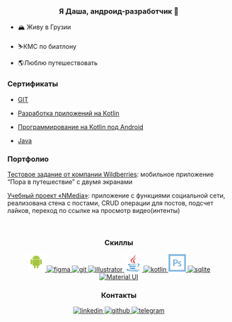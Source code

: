 ### <div align="center">Я Даша, андроид-разработчик 📱</div>  


- 🏔️ Живу в Грузии  
  

- ⛷️КМС по биатлону  
  

- 🌎Люблю путешествовать


### Сертификаты 

- [GIT](https://github.com/DariaMandzyuk/DariaMandzyuk/blob/main/certificate%20git.pdf)

- [Разработка приложений на Kotlin](https://github.com/DariaMandzyuk/DariaMandzyuk/blob/main/certificate%20kotlin%20app.pdf)

- [Программирование на Kotlin под Android](https://github.com/DariaMandzyuk/DariaMandzyuk/blob/main/certificate%20android%20app.pdf)

- [Java](https://github.com/DariaMandzyuk/DariaMandzyuk/blob/main/certificate%20java.pdf)


### Портфолио 

[Тестовое задание от компании Wildberries](https://github.com/DariaMandzyuk/TimeToTravel): мобильное приложение “Пора в путешествие” с двумя экранами

[Учебный проект «NMedia»](https://github.com/DariaMandzyuk/AndroidProject): приложение с функциями социальной сети, реализована стена с постами, CRUD операции для постов, подсчет лайков, переход по ссылке на просмотр видео(интенты)
 
<br/>  


### <div align="center"> Скиллы  </div>  

<p align="center"> <a href="https://developer.android.com" target="_blank" rel="noreferrer"> <img src="https://raw.githubusercontent.com/devicons/devicon/master/icons/android/android-original-wordmark.svg" alt="android" width="40" height="40"/> </a> <a href="https://www.figma.com/" target="_blank" rel="noreferrer"> <img src="https://www.vectorlogo.zone/logos/figma/figma-icon.svg" alt="figma" width="40" height="40"/> </a> <a href="https://git-scm.com/" target="_blank" rel="noreferrer"> <img src="https://www.vectorlogo.zone/logos/git-scm/git-scm-icon.svg" alt="git" width="40" height="40"/> </a> <a href="https://www.adobe.com/in/products/illustrator.html" target="_blank" rel="noreferrer"> <img src="https://www.vectorlogo.zone/logos/adobe_illustrator/adobe_illustrator-icon.svg" alt="illustrator" width="40" height="40"/> </a> <a href="https://www.java.com" target="_blank" rel="noreferrer"> <img src="https://raw.githubusercontent.com/devicons/devicon/master/icons/java/java-original.svg" alt="java" width="40" height="40"/> </a> <a href="https://kotlinlang.org" target="_blank" rel="noreferrer"> <img src="https://www.vectorlogo.zone/logos/kotlinlang/kotlinlang-icon.svg" alt="kotlin" width="40" height="40"/> </a> <a href="https://www.photoshop.com/en" target="_blank" rel="noreferrer"> <img src="https://raw.githubusercontent.com/devicons/devicon/master/icons/photoshop/photoshop-line.svg" alt="photoshop" width="40" height="40"/> </a> <a href="https://www.sqlite.org/" target="_blank" rel="noreferrer"> <img src="https://www.vectorlogo.zone/logos/sqlite/sqlite-icon.svg" alt="sqlite" width="40" height="40"/> <a href="https://mui.com/" target="_blank" rel="noreferrer"><img src="https://raw.githubusercontent.com/danielcranney/readme-generator/main/public/icons/skills/materialui-colored.svg" width="40" height="40" alt="Material UI" /></a> </a> </p> 


### <div align="center"> Контакты </div>  

<div align="center">
<a href=https://www.linkedin.com/in/dariamandziuk/" target="_blank">
<img src=https://img.shields.io/badge/linkedin-%231E77B5.svg?&style=for-the-badge&logo=linkedin&logoColor=white alt=linkedin style="margin-bottom: 5px;" />
</a>
<a href="https://github.com/DariaMandzyuk" target="_blank">
<img src=https://img.shields.io/badge/github-%2324292e.svg?&style=for-the-badge&logo=github&logoColor=white alt=github style="margin-bottom: 5px;" />
</a>  
<a href="https://t.me/Di_colorso" target="_blank">
<img src=https://img.shields.io/badge/Telegram-2CA5E0?style=for-the-badge&logo=telegram&logoColor=white alt=telegram style="margin-bottom: 5px;" />
</a>  
</div>  
  

<br/>  
